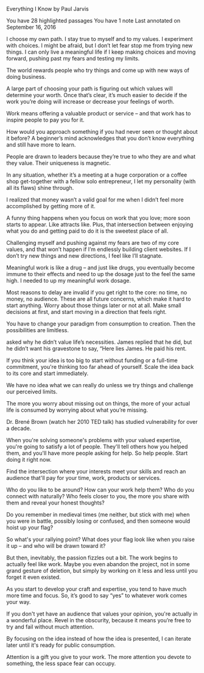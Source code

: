 Everything I Know by Paul Jarvis

You have 28 highlighted passages
You have 1 note
Last annotated on September 16, 2016


I choose my own path. I stay true to myself and to my values. I experiment with choices. I might be afraid, but I don’t let fear stop me from trying new things. I can only live a meaningful life if I keep making choices and moving forward, pushing past my fears and testing my limits.


The world rewards people who try things and come up with new ways of doing business.
<!-- A vida não é de graça. Não adianta esperar que o universo vai te entregar alguma coisa de bandeja. -->

A large part of choosing your path is figuring out which values will determine your worth. Once that’s clear, it’s much easier to decide if the work you’re doing will increase or decrease your feelings of worth.
<!-- Mais uma pessoa falando sobre decidir que tipo de trabalho você quer fazer. E como isso pode mudar a forma como você ve as coisas e como o seu futuro é moldado. -->

Work means offering a valuable product or service – and that work has to inspire people to pay you for it.
<!-- Excelente. Trabalho é entregar valor. E as pessoas só pagam se enxergarem isso. -->

How would you approach something if you had never seen or thought about it before? A beginner’s mind acknowledges that you don’t know everything and still have more to learn.


People are drawn to leaders because they’re true to who they are and what they value. Their uniqueness is magnetic.


In any situation, whether it’s a meeting at a huge corporation or a coffee shop get-together with a fellow solo entrepreneur, I let my personality (with all its flaws) shine through.


I realized that money wasn’t a valid goal for me when I didn’t feel more accomplished by getting more of it.


A funny thing happens when you focus on work that you love; more soon starts to appear. Like attracts like. Plus, that intersection between enjoying what you do and getting paid to do it is the sweetest place of all.


Challenging myself and pushing against my fears are two of my core values, and that won’t happen if I’m endlessly building client websites. If I don’t try new things and new directions, I feel like I’ll stagnate.
<!-- Caralho. Isso bateu comigo. -->

Meaningful work is like a drug – and just like drugs, you eventually become immune to their effects and need to up the dosage just to the feel the same high. I needed to up my meaningful work dosage.
<!-- Excelente argumento de vendas para o curso. -->

Most reasons to delay are invalid if you get right to the core: no time, no money, no audience. These are all future concerns, which make it hard to start anything. Worry about those things later or not at all. Make small decisions at first, and start moving in a direction that feels right.


You have to change your paradigm from consumption to creation. Then the possibilities are limitless.


asked why he didn’t value life’s necessities. James replied that he did, but he didn’t want his gravestone to say, “Here lies James. He paid his rent.


If you think your idea is too big to start without funding or a full-time commitment, you're thinking too far ahead of yourself. Scale the idea back to its core and start immediately.


We have no idea what we can really do unless we try things and challenge our perceived limits.


The more you worry about missing out on things, the more of your actual life is consumed by worrying about what you’re missing.
<!-- Confuso paradigma que eu nunca parei para analisar. -->


Dr. Brené Brown (watch her 2010 TED talk) has studied vulnerability for over a decade.


When you're solving someone's problems with your valued expertise, you're going to satisfy a lot of people. They'll tell others how you helped them, and you'll have more people asking for help. So help people. Start doing it right now.
<!-- Né? -->


Find the intersection where your interests meet your skills and reach an audience that'll pay for your time, work, products or services.


Who do you like to be around? How can your work help them? Who do you connect with naturally? Who feels closer to you, the more you share with them and reveal your honest thoughts?


Do you remember in medieval times (me neither, but stick with me) when you were in battle, possibly losing or confused, and then someone would hoist up your flag?
<!-- Note: trecho exceleete pra introduzir um texto Edit -->

So what's your rallying point? What does your flag look like when you raise it up – and who will be drawn toward it?


But then, inevitably, the passion fizzles out a bit. The work begins to actually feel like work. Maybe you even abandon the project, not in some grand gesture of deletion, but simply by working on it less and less until you forget it even existed.
<!-- Faço isso direto -->


As you start to develop your craft and expertise, you tend to have much more time and focus. So, it’s good to say “yes” to whatever work comes your way.


If you don't yet have an audience that values your opinion, you're actually in a wonderful place. Revel in the obscurity, because it means you’re free to try and fail without much attention.
<!-- Fuck yes. Share it with Ruda -->

By focusing on the idea instead of how the idea is presented, I can iterate later until it's ready for public consumption.


Attention is a gift you give to your work. The more attention you devote to something, the less space fear can occupy.